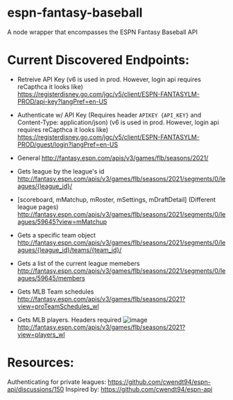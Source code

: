 # espn-fantasy-baseball
A node wrapper that encompasses the ESPN Fantasy Baseball API

# Current Discovered Endpoints:
- Retreive API Key (v6 is used in prod. However, login api requires reCapthca it looks like)  
https://registerdisney.go.com/jgc/v5/client/ESPN-FANTASYLM-PROD/api-key?langPref=en-US

- Authenticate w/ API Key (Requires header `APIKEY {API_KEY}` and Content-Type: application/json) (v6 is used in prod. However, login api requires reCapthca it looks like)  
https://registerdisney.go.com/jgc/v5/client/ESPN-FANTASYLM-PROD/guest/login?langPref=en-US

- General
http://fantasy.espn.com/apis/v3/games/flb/seasons/2021/

- Gets league by the league's id  
http://fantasy.espn.com/apis/v3/games/flb/seasons/2021/segments/0/leagues/{league_id}/

- \[scoreboard, mMatchup, mRoster, mSettings, mDraftDetail] (Different league pages)  
http://fantasy.espn.com/apis/v3/games/flb/seasons/2021/segments/0/leagues/59645?view=mMatchup

- Gets a specific team object  
http://fantasy.espn.com/apis/v3/games/flb/seasons/2021/segments/0/leagues/{league_id}/teams/{team_id}/

- Gets a list of the current league memebers  
http://fantasy.espn.com/apis/v3/games/flb/seasons/2021/segments/0/leagues/59645/members

- Gets MLB Team schedules  
http://fantasy.espn.com/apis/v3/games/flb/seasons/2021?view=proTeamSchedules_wl

- Gets MLB players. Headers required 
    ![image](https://user-images.githubusercontent.com/14021591/114256743-1f4e7b00-9981-11eb-8778-a730c0a18d4b.png)     
http://fantasy.espn.com/apis/v3/games/flb/seasons/2021?view=players_wl

# Resources:
Authenticating for private leagues:
https://github.com/cwendt94/espn-api/discussions/150
Inspired by:
https://github.com/cwendt94/espn-api
